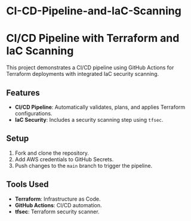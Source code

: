 # CI-CD-Pipeline-and-laC-Scanning
# CI/CD Pipeline with Terraform and IaC Scanning

This project demonstrates a CI/CD pipeline using GitHub Actions for Terraform deployments with integrated IaC security scanning.

## Features
- **CI/CD Pipeline**: Automatically validates, plans, and applies Terraform configurations.
- **IaC Security**: Includes a security scanning step using `tfsec`.

## Setup
1. Fork and clone the repository.
2. Add AWS credentials to GitHub Secrets.
3. Push changes to the `main` branch to trigger the pipeline.

## Tools Used
- **Terraform**: Infrastructure as Code.
- **GitHub Actions**: CI/CD automation.
- **tfsec**: Terraform security scanner.
